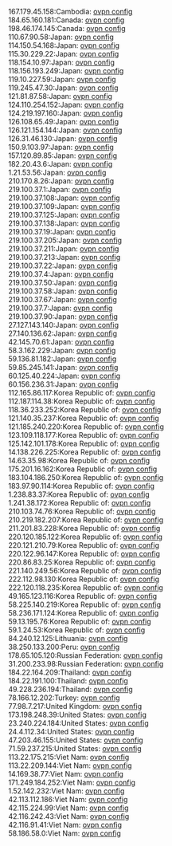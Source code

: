 167.179.45.158:Cambodia: [ovpn config](vpn/167_179_45_158.ovpn)  
184.65.160.181:Canada: [ovpn config](vpn/184_65_160_181.ovpn)  
198.46.174.145:Canada: [ovpn config](vpn/198_46_174_145.ovpn)  
110.67.90.58:Japan: [ovpn config](vpn/110_67_90_58.ovpn)  
114.150.54.168:Japan: [ovpn config](vpn/114_150_54_168.ovpn)  
115.30.229.22:Japan: [ovpn config](vpn/115_30_229_22.ovpn)  
118.154.10.97:Japan: [ovpn config](vpn/118_154_10_97.ovpn)  
118.156.193.249:Japan: [ovpn config](vpn/118_156_193_249.ovpn)  
119.10.227.59:Japan: [ovpn config](vpn/119_10_227_59.ovpn)  
119.245.47.30:Japan: [ovpn config](vpn/119_245_47_30.ovpn)  
121.81.87.58:Japan: [ovpn config](vpn/121_81_87_58.ovpn)  
124.110.254.152:Japan: [ovpn config](vpn/124_110_254_152.ovpn)  
124.219.197.160:Japan: [ovpn config](vpn/124_219_197_160.ovpn)  
126.108.65.49:Japan: [ovpn config](vpn/126_108_65_49.ovpn)  
126.121.154.144:Japan: [ovpn config](vpn/126_121_154_144.ovpn)  
126.31.46.130:Japan: [ovpn config](vpn/126_31_46_130.ovpn)  
150.9.103.97:Japan: [ovpn config](vpn/150_9_103_97.ovpn)  
157.120.89.85:Japan: [ovpn config](vpn/157_120_89_85.ovpn)  
182.20.43.6:Japan: [ovpn config](vpn/182_20_43_6.ovpn)  
1.21.53.56:Japan: [ovpn config](vpn/1_21_53_56.ovpn)  
210.170.8.26:Japan: [ovpn config](vpn/210_170_8_26.ovpn)  
219.100.37.1:Japan: [ovpn config](vpn/219_100_37_1.ovpn)  
219.100.37.108:Japan: [ovpn config](vpn/219_100_37_108.ovpn)  
219.100.37.109:Japan: [ovpn config](vpn/219_100_37_109.ovpn)  
219.100.37.125:Japan: [ovpn config](vpn/219_100_37_125.ovpn)  
219.100.37.138:Japan: [ovpn config](vpn/219_100_37_138.ovpn)  
219.100.37.19:Japan: [ovpn config](vpn/219_100_37_19.ovpn)  
219.100.37.205:Japan: [ovpn config](vpn/219_100_37_205.ovpn)  
219.100.37.211:Japan: [ovpn config](vpn/219_100_37_211.ovpn)  
219.100.37.213:Japan: [ovpn config](vpn/219_100_37_213.ovpn)  
219.100.37.22:Japan: [ovpn config](vpn/219_100_37_22.ovpn)  
219.100.37.4:Japan: [ovpn config](vpn/219_100_37_4.ovpn)  
219.100.37.50:Japan: [ovpn config](vpn/219_100_37_50.ovpn)  
219.100.37.58:Japan: [ovpn config](vpn/219_100_37_58.ovpn)  
219.100.37.67:Japan: [ovpn config](vpn/219_100_37_67.ovpn)  
219.100.37.7:Japan: [ovpn config](vpn/219_100_37_7.ovpn)  
219.100.37.90:Japan: [ovpn config](vpn/219_100_37_90.ovpn)  
27.127.143.140:Japan: [ovpn config](vpn/27_127_143_140.ovpn)  
27.140.136.62:Japan: [ovpn config](vpn/27_140_136_62.ovpn)  
42.145.70.61:Japan: [ovpn config](vpn/42_145_70_61.ovpn)  
58.3.162.229:Japan: [ovpn config](vpn/58_3_162_229.ovpn)  
59.136.81.182:Japan: [ovpn config](vpn/59_136_81_182.ovpn)  
59.85.245.141:Japan: [ovpn config](vpn/59_85_245_141.ovpn)  
60.125.40.224:Japan: [ovpn config](vpn/60_125_40_224.ovpn)  
60.156.236.31:Japan: [ovpn config](vpn/60_156_236_31.ovpn)  
112.165.86.117:Korea Republic of: [ovpn config](vpn/112_165_86_117.ovpn)  
112.187.114.38:Korea Republic of: [ovpn config](vpn/112_187_114_38.ovpn)  
118.36.233.252:Korea Republic of: [ovpn config](vpn/118_36_233_252.ovpn)  
121.140.35.237:Korea Republic of: [ovpn config](vpn/121_140_35_237.ovpn)  
121.185.240.220:Korea Republic of: [ovpn config](vpn/121_185_240_220.ovpn)  
123.109.118.177:Korea Republic of: [ovpn config](vpn/123_109_118_177.ovpn)  
125.142.101.178:Korea Republic of: [ovpn config](vpn/125_142_101_178.ovpn)  
14.138.226.225:Korea Republic of: [ovpn config](vpn/14_138_226_225.ovpn)  
14.63.35.98:Korea Republic of: [ovpn config](vpn/14_63_35_98.ovpn)  
175.201.16.162:Korea Republic of: [ovpn config](vpn/175_201_16_162.ovpn)  
183.104.186.250:Korea Republic of: [ovpn config](vpn/183_104_186_250.ovpn)  
183.97.90.114:Korea Republic of: [ovpn config](vpn/183_97_90_114.ovpn)  
1.238.83.37:Korea Republic of: [ovpn config](vpn/1_238_83_37.ovpn)  
1.241.38.172:Korea Republic of: [ovpn config](vpn/1_241_38_172.ovpn)  
210.103.74.76:Korea Republic of: [ovpn config](vpn/210_103_74_76.ovpn)  
210.219.182.207:Korea Republic of: [ovpn config](vpn/210_219_182_207.ovpn)  
211.201.83.228:Korea Republic of: [ovpn config](vpn/211_201_83_228.ovpn)  
220.120.185.122:Korea Republic of: [ovpn config](vpn/220_120_185_122.ovpn)  
220.121.210.79:Korea Republic of: [ovpn config](vpn/220_121_210_79.ovpn)  
220.122.96.147:Korea Republic of: [ovpn config](vpn/220_122_96_147.ovpn)  
220.86.83.25:Korea Republic of: [ovpn config](vpn/220_86_83_25.ovpn)  
221.140.249.56:Korea Republic of: [ovpn config](vpn/221_140_249_56.ovpn)  
222.112.98.130:Korea Republic of: [ovpn config](vpn/222_112_98_130.ovpn)  
222.120.118.235:Korea Republic of: [ovpn config](vpn/222_120_118_235.ovpn)  
49.165.123.116:Korea Republic of: [ovpn config](vpn/49_165_123_116.ovpn)  
58.225.140.219:Korea Republic of: [ovpn config](vpn/58_225_140_219.ovpn)  
58.236.171.124:Korea Republic of: [ovpn config](vpn/58_236_171_124.ovpn)  
59.13.195.76:Korea Republic of: [ovpn config](vpn/59_13_195_76.ovpn)  
59.1.24.53:Korea Republic of: [ovpn config](vpn/59_1_24_53.ovpn)  
84.240.12.125:Lithuania: [ovpn config](vpn/84_240_12_125.ovpn)  
38.250.133.200:Peru: [ovpn config](vpn/38_250_133_200.ovpn)  
178.65.105.120:Russian Federation: [ovpn config](vpn/178_65_105_120.ovpn)  
31.200.233.98:Russian Federation: [ovpn config](vpn/31_200_233_98.ovpn)  
184.22.164.209:Thailand: [ovpn config](vpn/184_22_164_209.ovpn)  
184.22.191.100:Thailand: [ovpn config](vpn/184_22_191_100.ovpn)  
49.228.236.194:Thailand: [ovpn config](vpn/49_228_236_194.ovpn)  
78.166.12.202:Turkey: [ovpn config](vpn/78_166_12_202.ovpn)  
77.98.7.217:United Kingdom: [ovpn config](vpn/77_98_7_217.ovpn)  
173.198.248.39:United States: [ovpn config](vpn/173_198_248_39.ovpn)  
23.240.224.184:United States: [ovpn config](vpn/23_240_224_184.ovpn)  
24.4.112.34:United States: [ovpn config](vpn/24_4_112_34.ovpn)  
47.203.46.155:United States: [ovpn config](vpn/47_203_46_155.ovpn)  
71.59.237.215:United States: [ovpn config](vpn/71_59_237_215.ovpn)  
113.22.175.215:Viet Nam: [ovpn config](vpn/113_22_175_215.ovpn)  
113.22.209.144:Viet Nam: [ovpn config](vpn/113_22_209_144.ovpn)  
14.169.38.77:Viet Nam: [ovpn config](vpn/14_169_38_77.ovpn)  
171.249.184.252:Viet Nam: [ovpn config](vpn/171_249_184_252.ovpn)  
1.52.142.232:Viet Nam: [ovpn config](vpn/1_52_142_232.ovpn)  
42.113.112.186:Viet Nam: [ovpn config](vpn/42_113_112_186.ovpn)  
42.115.224.99:Viet Nam: [ovpn config](vpn/42_115_224_99.ovpn)  
42.116.242.43:Viet Nam: [ovpn config](vpn/42_116_242_43.ovpn)  
42.116.91.41:Viet Nam: [ovpn config](vpn/42_116_91_41.ovpn)  
58.186.58.0:Viet Nam: [ovpn config](vpn/58_186_58_0.ovpn)  
